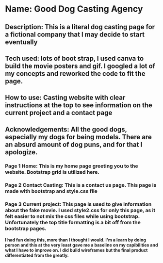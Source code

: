 # Name: Good Dog Casting Agency
## Description: This is a literal dog casting page for a fictional company that I may decide to start eventually
## Tech used: lots of boot strap, I used canva to build the movie posters and gif. I googled a lot of my concepts and reworked the code to fit the page.  
## How to use: Casting website with clear instructions at the top to see information on the current project and a contact page
## Acknowledgements: All the good dogs, especially my dogs for being models. There are an absurd amount of dog puns, and for that I apologize.
### Page 1 Home: This is my home page greeting you to the website. Bootstrap grid is utilized here. 
### Page 2 Contact Casting: This is a contact us page. This page is made with bootstrap and style.css file
### Page 3 Current project: This page is used to give information about the fake movie. I used style2.css for only this page, as it felt easier to not mix the css files while using bootstrap. Unfortunately the top title formatting is a bit off from the bootstrap pages.
#### I had fun doing this, more than I thought I would. I'm a learn by doing person and this at the very least gave me a baseline on my capibilities and what I have to improve on. I did build wireframes but the final product differentiated from the greatly.